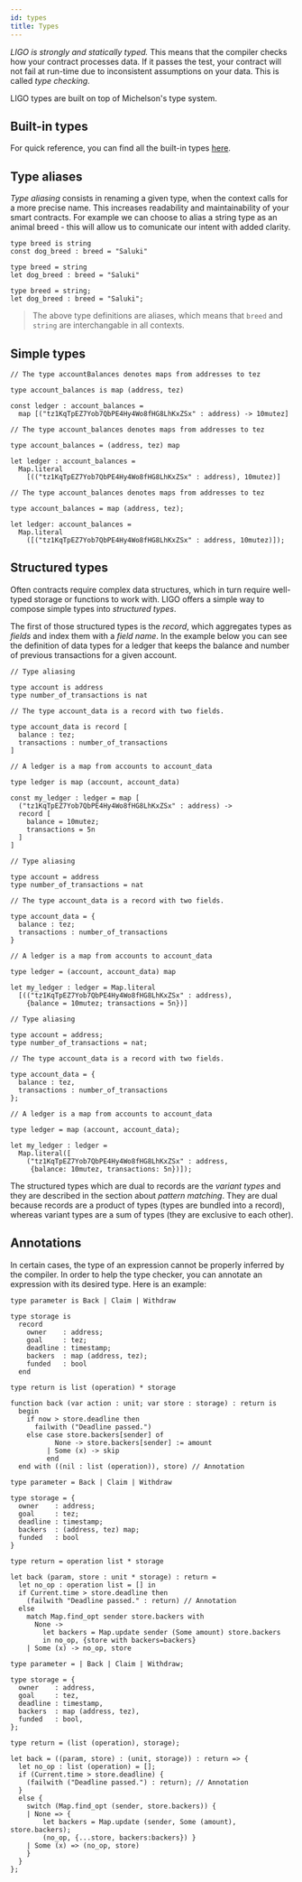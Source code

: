 ```yaml
---
id: types
title: Types
---
```


*LIGO is strongly and statically typed.* This means that the compiler
checks how your contract processes data. If it passes the test, your
contract will not fail at run-time due to inconsistent assumptions on
your data. This is called *type checking*.

LIGO types are built on top of Michelson's type system.

## Built-in types

For quick reference, you can find all the built-in types [here](https://gitlab.com/ligolang/ligo/blob/dev/src/passes/operators/operators.ml#L35).

## Type aliases

*Type aliasing* consists in renaming a given type, when the context
calls for a more precise name. This increases readability and
maintainability of your smart contracts. For example we can choose to
alias a string type as an animal breed - this will allow us to
comunicate our intent with added clarity.

<!--DOCUSAURUS_CODE_TABS-->
<!--PascaLIGO-->
```pascaligo group=a
type breed is string
const dog_breed : breed = "Saluki"
```

<!--CameLIGO-->

```cameligo group=a
type breed = string
let dog_breed : breed = "Saluki"
```

<!--ReasonLIGO-->

```reasonligo group=a
type breed = string;
let dog_breed : breed = "Saluki";
```

<!--END_DOCUSAURUS_CODE_TABS-->

> The above type definitions are aliases, which means that `breed` and
> `string` are interchangable in all contexts.

## Simple types

<!--DOCUSAURUS_CODE_TABS-->
<!--PascaLIGO-->
```pascaligo group=b
// The type accountBalances denotes maps from addresses to tez

type account_balances is map (address, tez)

const ledger : account_balances =
  map [("tz1KqTpEZ7Yob7QbPE4Hy4Wo8fHG8LhKxZSx" : address) -> 10mutez]

```

<!--CameLIGO-->
```cameligo group=b
// The type account_balances denotes maps from addresses to tez

type account_balances = (address, tez) map

let ledger : account_balances =
  Map.literal
    [(("tz1KqTpEZ7Yob7QbPE4Hy4Wo8fHG8LhKxZSx" : address), 10mutez)]
```

<!--ReasonLIGO-->
```reasonligo group=b
// The type account_balances denotes maps from addresses to tez

type account_balances = map (address, tez);

let ledger: account_balances =
  Map.literal
    ([("tz1KqTpEZ7Yob7QbPE4Hy4Wo8fHG8LhKxZSx" : address, 10mutez)]);
```

<!--END_DOCUSAURUS_CODE_TABS-->

## Structured types

Often contracts require complex data structures, which in turn require
well-typed storage or functions to work with. LIGO offers a simple way
to compose simple types into *structured types*.

The first of those structured types is the *record*, which aggregates
types as *fields* and index them with a *field name*. In the example
below you can see the definition of data types for a ledger that keeps
the balance and number of previous transactions for a given account.

<!--DOCUSAURUS_CODE_TABS-->
<!--PascaLIGO-->
```pascaligo group=c
// Type aliasing

type account is address
type number_of_transactions is nat

// The type account_data is a record with two fields.

type account_data is record [
  balance : tez;
  transactions : number_of_transactions
]

// A ledger is a map from accounts to account_data

type ledger is map (account, account_data)

const my_ledger : ledger = map [
  ("tz1KqTpEZ7Yob7QbPE4Hy4Wo8fHG8LhKxZSx" : address) ->
  record [
    balance = 10mutez;
    transactions = 5n
  ]
]
```

<!--CameLIGO-->
```cameligo group=c
// Type aliasing

type account = address
type number_of_transactions = nat

// The type account_data is a record with two fields.

type account_data = {
  balance : tez;
  transactions : number_of_transactions
}

// A ledger is a map from accounts to account_data

type ledger = (account, account_data) map

let my_ledger : ledger = Map.literal
  [(("tz1KqTpEZ7Yob7QbPE4Hy4Wo8fHG8LhKxZSx" : address),
    {balance = 10mutez; transactions = 5n})]
```

<!--ReasonLIGO-->
```reasonligo group=c
// Type aliasing

type account = address;
type number_of_transactions = nat;

// The type account_data is a record with two fields.

type account_data = {
  balance : tez,
  transactions : number_of_transactions
};

// A ledger is a map from accounts to account_data

type ledger = map (account, account_data);

let my_ledger : ledger =
  Map.literal([
    ("tz1KqTpEZ7Yob7QbPE4Hy4Wo8fHG8LhKxZSx" : address,
     {balance: 10mutez, transactions: 5n})]);
```

The structured types which are dual to records are the *variant types*
and they are described in the section about *pattern matching*. They
are dual because records are a product of types (types are bundled
into a record), whereas variant types are a sum of types (they are
exclusive to each other).

<!--END_DOCUSAURUS_CODE_TABS-->

## Annotations

In certain cases, the type of an expression cannot be properly
inferred by the compiler. In order to help the type checker, you can
annotate an expression with its desired type. Here is an example:

<!--DOCUSAURUS_CODE_TABS-->

<!--PascaLIGO-->
```pascaligo group=d
type parameter is Back | Claim | Withdraw

type storage is
  record
    owner    : address;
    goal     : tez;
    deadline : timestamp;
    backers  : map (address, tez);
    funded   : bool
  end

type return is list (operation) * storage

function back (var action : unit; var store : storage) : return is
  begin
    if now > store.deadline then
      failwith ("Deadline passed.")
    else case store.backers[sender] of
           None -> store.backers[sender] := amount
         | Some (x) -> skip
         end
  end with ((nil : list (operation)), store) // Annotation
```

<!--CameLIGO-->
```cameligo group=d
type parameter = Back | Claim | Withdraw

type storage = {
  owner    : address;
  goal     : tez;
  deadline : timestamp;
  backers  : (address, tez) map;
  funded   : bool
}

type return = operation list * storage

let back (param, store : unit * storage) : return =
  let no_op : operation list = [] in
  if Current.time > store.deadline then
    (failwith "Deadline passed." : return) // Annotation
  else
    match Map.find_opt sender store.backers with
      None ->
        let backers = Map.update sender (Some amount) store.backers
        in no_op, {store with backers=backers}
    | Some (x) -> no_op, store
```

<!--ReasonLIGO-->
```reasonligo group=d
type parameter = | Back | Claim | Withdraw;

type storage = {
  owner    : address,
  goal     : tez,
  deadline : timestamp,
  backers  : map (address, tez),
  funded   : bool,
};

type return = (list (operation), storage);

let back = ((param, store) : (unit, storage)) : return => {
  let no_op : list (operation) = [];
  if (Current.time > store.deadline) {
    (failwith ("Deadline passed.") : return); // Annotation
  }
  else {
    switch (Map.find_opt (sender, store.backers)) {
    | None => {
        let backers = Map.update (sender, Some (amount), store.backers);
        (no_op, {...store, backers:backers}) }
    | Some (x) => (no_op, store)
    }
  }
};
```

<!--END_DOCUSAURUS_CODE_TABS-->
